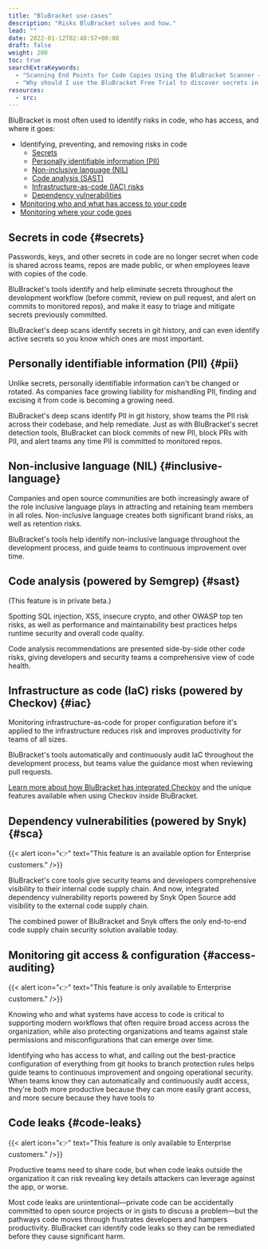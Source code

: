 ```yaml
---
title: "BluBracket use-cases"
description: "Risks BluBracket solves and how."
lead: ""
date: 2022-01-12T02:48:57+00:00
draft: false
weight: 200
toc: true
searchExtraKeywords:
  - "Scanning End Points for Code Copies Using the BluBracket Scanner – BluBracket"
  - "Why should I use the BluBracket Free Trial to discover secrets in code when there are so many other tools available? – BluBracket"
resources:
  - src:
---
```


BluBracket is most often used to identify risks in code, who has access, and where it goes:

- Identifying, preventing, and removing risks in code
  - [Secrets](#secrets)
  - [Personally identifiable information (PII)](#pii)
  - [Non-inclusive language (NIL)](#inclusive-language)
  - [Code analysis (SAST)](#sast)
  - [Infrastructure-as-code (IAC) risks](#iac)
  - [Dependency vulnerabilities](#sca)
- [Monitoring who and what has access to your code](#access-auditing)
- [Monitoring where your code goes](#code-leaks)

## Secrets in code {#secrets}

Passwords, keys, and other secrets in code are no longer secret when code is shared across teams, repos are made public, or when employees leave with copies of the code.

BluBracket's tools identify and help eliminate secrets throughout the development workflow (before commit, review on pull request, and alert on commits to monitored repos), and make it easy to triage and mitigate secrets previously committed.

BluBracket's deep scans identify secrets in git history, and can even identify active secrets so you know which ones are most important.

## Personally identifiable information (PII) {#pii}

Unlike secrets, personally identifiable information can't be changed or rotated. As companies face growing liability for mishandling PII, finding and excising it from code is becoming a growing need.

BluBracket's deep scans identify PII in git history, show teams the PII risk across their codebase, and help remediate. Just as with BluBracket's secret detection tools, BluBracket can block commits of new PII, block PRs with PII, and alert teams any time PII is committed to monitored repos.

## Non-inclusive language (NIL) {#inclusive-language}

Companies and open source communities are both increasingly aware of the role inclusive language plays in attracting and retaining team members in all roles. Non-inclusive language creates both significant brand risks, as well as retention risks.

BluBracket's tools help identify non-inclusive language throughout the development process, and guide teams to continuous improvement over time.

## Code analysis (powered by Semgrep) {#sast}

(This feature is in private beta.)

Spotting SQL injection, XSS, insecure crypto, and other OWASP top ten risks, as well as performance and maintainability best practices helps runtime security and overall code quality.

Code analysis recommendations are presented side-by-side other code risks, giving developers and security teams a comprehensive view of code health.

## Infrastructure as code (IaC) risks (powered by Checkov) {#iac}

Monitoring infrastructure-as-code for proper configuration before it's applied to the infrastructure reduces risk and improves productivity for teams of all sizes.

BluBracket's tools automatically and continuously audit IaC throughout the development process, but teams value the guidance most when reviewing pull requests.

[Learn more about how BluBracket has integrated Checkov](https://docs.blubracket.com/faq/how-does-blubracket-iac-scanning-compare-to-checkov/) and the unique features available when using Checkov inside BluBracket.

## Dependency vulnerabilities (powered by Snyk) {#sca}

{{< alert icon="👉" text="This feature is an available option for Enterprise customers." />}}

BluBracket's core tools give security teams and developers comprehensive visibility to their internal code supply chain. And now, integrated dependency vulnerability reports powered by Snyk Open Source add visibility to the external code supply chain.

The combined power of BluBracket and Snyk offers the only end-to-end code supply chain security solution available today.

## Monitoring git access & configuration {#access-auditing}

{{< alert icon="👉" text="This feature is only available to Enterprise customers." />}}

Knowing who and what systems have access to code is critical to supporting modern workflows that often require broad access across the organization, while also protecting organizations and teams against stale permissions and misconfigurations that can emerge over time.

Identifying who has access to what, and calling out the best-practice configuration of everything from git hooks to branch protection rules helps guide teams to continuous improvement and ongoing operational security. When teams know they can automatically and continuously audit access, they're both more productive because they can more easily grant access, and more secure because they have tools to

## Code leaks {#code-leaks}

{{< alert icon="👉" text="This feature is only available to Enterprise customers." />}}

Productive teams need to share code, but when code leaks outside the organization it can risk revealing key details attackers can leverage against the app, or worse.

Most code leaks are unintentional—private code can be accidentally committed to open source projects or in gists to discuss a problem—but the pathways code moves through frustrates developers and hampers productivity. BluBracket can identify code leaks so they can be remediated before they cause significant harm.
